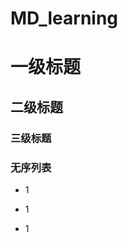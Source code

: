 # MD_learning

# 一级标题 
## 二级标题
### 三级标题 


### 无序列表
* 1                                 
+ 1            
- 1           
